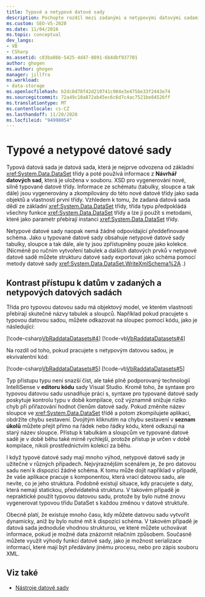 ```yaml
---
title: Typové a netypové datové sady
description: Pochopte rozdíl mezi zadanými a netypovými datovými sadami. Kontrastní přístup k datům v zadaných a netypových datových sadách.
ms.custom: SEO-VS-2020
ms.date: 11/04/2016
ms.topic: conceptual
dev_langs:
- VB
- CSharp
ms.assetid: c83ba0bb-5425-4d47-8891-6b4dbf937701
author: ghogen
ms.author: ghogen
manager: jillfra
ms.workload:
- data-storage
ms.openlocfilehash: b2dc8d78f42d210741c904e3e475be33f2443e74
ms.sourcegitcommit: 72a49c10a872ab45ec6c6d7c4ac7521be84526ff
ms.translationtype: MT
ms.contentlocale: cs-CZ
ms.lasthandoff: 11/20/2020
ms.locfileid: "94998054"
---
```

# <a name="typed-vs-untyped-datasets"></a>Typové a netypové datové sady
Typová datová sada je datová sada, která je nejprve odvozena od základní <xref:System.Data.DataSet> třídy a poté používá informace z **Návrhář datových sad**, která je uložena v souboru. XSD pro vygenerování nové, silně typované datové třídy. Informace ze schématu (tabulky, sloupce a tak dále) jsou vygenerovány a zkompilovány do této nové datové třídy jako sada objektů a vlastností první třídy. Vzhledem k tomu, že zadaná datová sada dědí ze základní <xref:System.Data.DataSet> třídy, třída typu předpokládá všechny funkce <xref:System.Data.DataSet> třídy a lze ji použít s metodami, které jako parametr přebírají instanci <xref:System.Data.DataSet> třídy.

Netypové datové sady naopak nemá žádné odpovídající předdefinované schéma. Jako u typované datové sady obsahuje netypové datové sady tabulky, sloupce a tak dále, ale ty jsou zpřístupněny pouze jako kolekce. (Nicméně po ručním vytvoření tabulek a dalších datových prvků v netypové datové sadě můžete strukturu datové sady exportovat jako schéma pomocí metody datové sady <xref:System.Data.DataSet.WriteXmlSchema%2A> .)

## <a name="contrast-data-access-in-typed-and-untyped-datasets"></a>Kontrast přístupu k datům v zadaných a netypových datových sadách
Třída pro typovou datovou sadu má objektový model, ve kterém vlastnosti přebírají skutečné názvy tabulek a sloupců. Například pokud pracujete s typovou datovou sadou, můžete odkazovat na sloupec pomocí kódu, jako je následující:

[!code-csharp[VbRaddataDatasets#4](../data-tools/codesnippet/CSharp/typed-vs-untyped-datasets_1.cs)]
[!code-vb[VbRaddataDatasets#4](../data-tools/codesnippet/VisualBasic/typed-vs-untyped-datasets_1.vb)]

Na rozdíl od toho, pokud pracujete s netypovým datovou sadou, je ekvivalentní kód:

[!code-csharp[VbRaddataDatasets#5](../data-tools/codesnippet/CSharp/typed-vs-untyped-datasets_2.cs)]
[!code-vb[VbRaddataDatasets#5](../data-tools/codesnippet/VisualBasic/typed-vs-untyped-datasets_2.vb)]

Typ přístupu typu není snazší číst, ale také plně podporovaný technologií IntelliSense v **editoru kódu** sady Visual Studio. Kromě toho, že syntaxe pro typovou datovou sadu usnadňuje práci s, syntaxe pro typované datové sady poskytuje kontrolu typu v době kompilace, což významně snižuje riziko chyb při přiřazování hodnot členům datové sady. Pokud změníte název sloupce ve <xref:System.Data.DataSet> třídě a potom zkompilujete aplikaci, obdržíte chybu sestavení. Dvojitým kliknutím na chybu sestavení v **seznam úkolů** můžete přejít přímo na řádek nebo řádky kódu, které odkazují na starý název sloupce. Přístup k tabulkám a sloupcům ve typované datové sadě je v době běhu také mírně rychlejší, protože přístup je určen v době kompilace, nikoli prostřednictvím kolekcí za běhu.

I když typové datové sady mají mnoho výhod, netypové datové sady je užitečné v různých případech. Nejvýraznějším scénářem je, že pro datovou sadu není k dispozici žádné schéma. K tomu může dojít například v případě, že vaše aplikace pracuje s komponentou, která vrací datovou sadu, ale nevíte, co je jeho struktura. Podobně existují situace, kdy pracujete s daty, která nemají statickou, předvídatelná strukturu. V takovém případě je nepraktické použít typovou datovou sadu, protože by bylo nutné znovu vygenerovat typovou třídu DataSet s každou změnou v datové struktuře.

Obecně platí, že existuje mnoho času, kdy můžete datovou sadu vytvořit dynamicky, aniž by bylo nutné mít k dispozici schéma. V takovém případě je datová sada jednoduše vhodnou strukturou, ve které můžete uchovávat informace, pokud je možné data znázornit relačním způsobem. Současně můžete využít výhody funkcí datové sady, jako je možnost serializace informací, které mají být předávány jinému procesu, nebo pro zápis souboru XML.

## <a name="see-also"></a>Viz také

- [Nástroje datové sady](../data-tools/dataset-tools-in-visual-studio.md)
